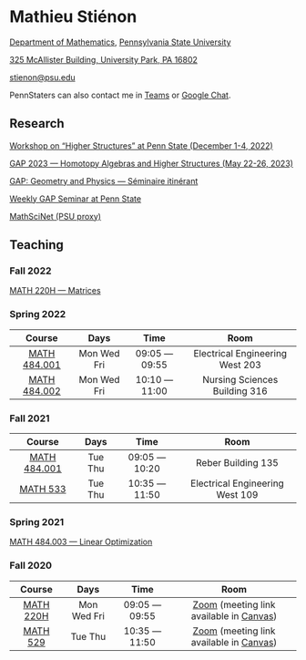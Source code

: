 # Mathieu Stiénon

[Department of Mathematics](https://science.psu.edu/math), [Pennsylvania State University](https://www.psu.edu/)

[325 McAllister Building, University Park, PA 16802](https://goo.gl/maps/vgow7L7nij8Nyfwb7)

[stienon@psu.edu](mailto:stienon@psu.edu) 

PennStaters can also contact me in [Teams](https://office365.psu.edu) or [Google Chat](https://google.psu.edu).

## Research

[Workshop on “Higher Structures” at Penn State (December 1-4, 2022)](2022_PSU_workshop.html)

[GAP 2023 — Homotopy Algebras and Higher Structures (May 22-26, 2023)](hirsutes2023/gap2023.html)

[GAP: Geometry and Physics — Séminaire itinérant](gap.html)

[Weekly GAP Seminar at Penn State](https://math-cal.cloud.science.psu.edu/events/seminar/408)

[MathSciNet (PSU proxy)](https://mathscinet-ams-org.ezaccess.libraries.psu.edu/mathscinet)

## Teaching

### Fall 2022

[MATH 220H — Matrices](220H_22F_syllabus.html)

### Spring 2022

| Course | Days | Time | Room |
| :----: | :--: | :--: | :--: |
| [MATH 484.001](484_22S_syllabus.html) | Mon Wed Fri | 09:05 — 09:55 | Electrical Engineering West 203 |
| [MATH 484.002](484_22S_syllabus.html) | Mon Wed Fri | 10:10 — 11:00 | Nursing Sciences Building 316 |

### Fall 2021

| Course | Days | Time | Room |
| :----: | :--: | :--: | :--: |
| [MATH 484.001](484_21F_syllabus.html) | Tue Thu | 09:05 — 10:20 | Reber Building 135 |
| [MATH 533](533_21F_syllabus.html) | Tue Thu | 10:35 — 11:50 | Electrical Engineering West 109 |

### Spring 2021

[MATH 484.003 — Linear Optimization](484_21S_syllabus.html)

### Fall 2020

| Course | Days | Time | Room |
| :----: | :--: | :--: | :--: |
| [MATH 220H](220H_20F_syllabus.html) | Mon Wed Fri| 09:05 — 09:55 | [Zoom](https://zoom.psu.edu) (meeting link available in [Canvas](https://canvas.psu.edu)) |
| [MATH 529](529_20F_syllabus.html) | Tue Thu | 10:35 — 11:50 | [Zoom](https://zoom.psu.edu) (meeting link available in [Canvas](https://canvas.psu.edu)) |
